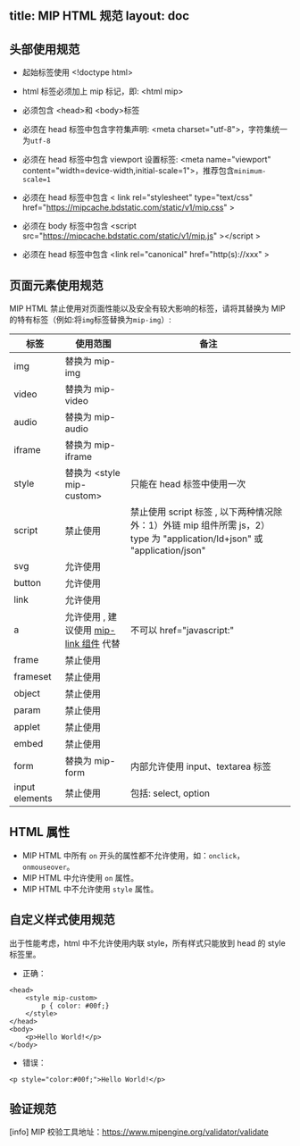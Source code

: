 title: MIP HTML 规范
layout: doc
---

## 头部使用规范

- 起始标签使用 &lt;!doctype html&gt;

- html 标签必须加上 mip 标记，即:  &lt;html mip&gt;

- 必须包含 &lt;head&gt;和  &lt;body&gt;标签

- 必须在 head 标签中包含字符集声明:  &lt;meta charset="utf-8"&gt;，字符集统一为`utf-8`

- 必须在 head 标签中包含 viewport 设置标签:  &lt;meta name="viewport" content="width=device-width,initial-scale=1"&gt;，推荐包含`minimum-scale=1`

- 必须在 head 标签中包含 &lt; link rel="stylesheet" type="text/css" href="https://mipcache.bdstatic.com/static/v1/mip.css" &gt;

- 必须在 body 标签中包含 &lt;script src="https://mipcache.bdstatic.com/static/v1/mip.js" &gt;&lt;/script &gt;

- 必须在 head 标签中包含 &lt;link rel="canonical" href="http(s)://xxx" &gt;

## 页面元素使用规范

MIP HTML 禁止使用对页面性能以及安全有较大影响的标签，请将其替换为 MIP 的特有标签（例如:将`img`标签替换为`mip-img`）:

|标签|使用范围|备注|
|--|--|--|
|img	|<span class="mipengine-doc-orange"> 替换为 mip-img</span>||
|video	|<span class="mipengine-doc-orange"> 替换为 mip-video</span>||
|audio	|<span class="mipengine-doc-orange"> 替换为 mip-audio</span>||
|iframe	|<span class="mipengine-doc-orange"> 替换为 mip-iframe</span>||
|style	|<span class="mipengine-doc-orange"> 替换为 &lt;style mip-custom&gt;</span>|只能在 head 标签中使用一次|
|script |<span class="mipengine-doc-red"> 禁止使用 </span>|禁止使用 script 标签 , 以下两种情况除外：1）外链 mip 组件所需 js，2）type 为 "application/ld+json" 或 "application/json"|
|svg	|<span class="mipengine-doc-green"> 允许使用 </span>||
|button	|<span class="mipengine-doc-green"> 允许使用 </span>||
|link	|<span class="mipengine-doc-green"> 允许使用 </span>||
|a	    |<span class="mipengine-doc-green"> 允许使用 , 建议使用 [mip-link 组件](/examples/mip-extensions/mip-link.html) 代替 </span>|<span class="mipengine-doc-red"> 不可以 href="javascript:"</span>|
|frame	|<span class="mipengine-doc-red"> 禁止使用 </span>||
|frameset|<span class="mipengine-doc-red"> 禁止使用 </span>||
|object	|<span class="mipengine-doc-red"> 禁止使用 </span>||
|param	|<span class="mipengine-doc-red"> 禁止使用 </span>||
|applet	|<span class="mipengine-doc-red"> 禁止使用 </span>||
|embed	|<span class="mipengine-doc-red"> 禁止使用 </span>||
|form	|<span class="mipengine-doc-orange"> 替换为 mip-form</span>|内部允许使用 input、textarea 标签|
|input elements	|<span class="mipengine-doc-red"> 禁止使用 </span>|包括: select, option|

## HTML 属性

- MIP HTML 中所有 `on` 开头的属性都不允许使用，如：`onclick`，`onmouseover`。
- MIP HTML 中允许使用 `on` 属性。
- MIP HTML 中不允许使用 `style` 属性。

## 自定义样式使用规范

出于性能考虑，html 中不允许使用内联 style，所有样式只能放到 head 的 style 标签里。
- 正确：

```
<head>
    <style mip-custom>
        p { color: #00f;}
    </style>
</head>
<body>
    <p>Hello World!</p>
</body>
```

- 错误：

```
<p style="color:#00f;">Hello World!</p>
```

## 验证规范
[info] MIP 校验工具地址：https://www.mipengine.org/validator/validate
